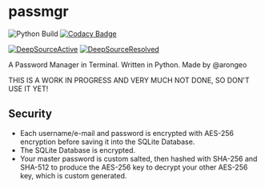 # passmgr

![Python Build](https://github.com/arongeo/passmgr/workflows/Python-Build/badge.svg) 
[![Codacy Badge](https://api.codacy.com/project/badge/Grade/42ae3d1011c34573b5faf0a56fc08483)](https://app.codacy.com/gh/arongeo/passmgr?utm_source=github.com&utm_medium=referral&utm_content=arongeo/passmgr&utm_campaign=Badge_Grade_Settings)

[![DeepSourceActive](https://deepsource.io/gh/arongeo/passmgr.svg/?label=active+issues&token=_bvaZSawPpTjojuKB3RBavc7)](https://deepsource.io/gh/arongeo/passmgr/?ref=repository-badge)
[![DeepSourceResolved](https://deepsource.io/gh/arongeo/passmgr.svg/?label=resolved+issues&token=_bvaZSawPpTjojuKB3RBavc7)](https://deepsource.io/gh/arongeo/passmgr/?ref=repository-badge)

A Password Manager in Terminal. Written in Python. Made by @arongeo

THIS IS A WORK IN PROGRESS AND VERY MUCH NOT DONE, SO DON'T USE IT YET!

## Security
- Each username/e-mail and password is encrypted with AES-256 encryption before saving it into the SQLite Database.
- The SQLite Database is encrypted.
- Your master password is custom salted, then hashed with SHA-256 and SHA-512 to produce the AES-256 key to decrypt your other AES-256 key, which is custom generated.
